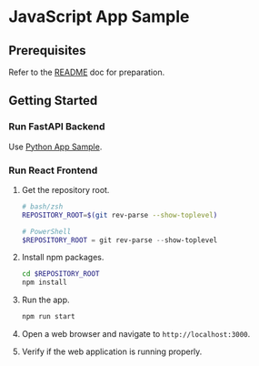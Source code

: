 # JavaScript App Sample

## Prerequisites

Refer to the [README](../../README.md) doc for preparation.

## Getting Started

### Run FastAPI Backend

Use [Python App Sample](../complete/python/).

### Run React Frontend

1. Get the repository root.

    ```bash
    # bash/zsh
    REPOSITORY_ROOT=$(git rev-parse --show-toplevel)
    ```

    ```powershell
    # PowerShell
    $REPOSITORY_ROOT = git rev-parse --show-toplevel
    ```

1. Install npm packages.

    ```bash
    cd $REPOSITORY_ROOT
    npm install
    ```

1. Run the app.

    ```bash
    npm run start
    ```

1. Open a web browser and navigate to `http://localhost:3000`.
1. Verify if the web application is running properly.
